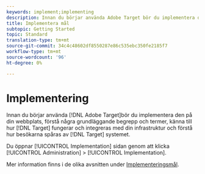 ```yaml
---
keywords: implement;implementing
description: Innan du börjar använda Adobe Target bör du implementera det på din webbplats, förstå några grundläggande begrepp och termer, känna till hur Target fungerar och integreras med din infrastruktur och förstå hur besökare spåras av Target-systemet.
title: Implementera mål
subtopic: Getting Started
topic: Standard
translation-type: tm+mt
source-git-commit: 34c4c48602df8550287e86c535ebc350fe2185f7
workflow-type: tm+mt
source-wordcount: '96'
ht-degree: 0%

---
```



# Implementering

Innan du börjar använda [!DNL Adobe Target]bör du implementera den på din webbplats, förstå några grundläggande begrepp och termer, känna till hur [!DNL Target] fungerar och integreras med din infrastruktur och förstå hur besökarna spåras av [!DNL Target] systemet.

Du öppnar [!UICONTROL Implementation] sidan genom att klicka [!UICONTROL Administration] > [!UICONTROL Implementation].

Mer information finns i de olika avsnitten under [Implementeringsmål](/help/c-implementing-target/implementing-target.md).